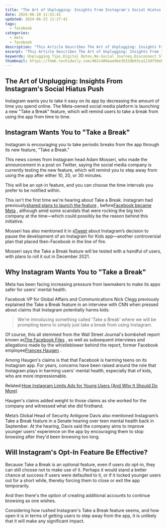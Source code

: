```yaml
---
title: "The Art of Unplugging: Insights From Instagram's Social Hiatus Push"
date: 2024-06-20 11:51:41
updated: 2024-06-23 11:27:41
tags:
  - facebook
categories:
  - meta
  - facebook
description: "This Article Describes The Art of Unplugging: Insights From Instagram's Social Hiatus Push"
excerpt: "This Article Describes The Art of Unplugging: Insights From Instagram's Social Hiatus Push"
keywords: Unplugging Tips,Digital Detox,No-Social Journey,Disconnect Strategy,Screen Break Insight,Offline Wisdom,Social Hiatus Guide
thumbnail: https://thmb.techidaily.com/482c489aae9be3633db03ca123df50eb46b4ca67b2d63a56b54a85ecacf2cf27.jpg
---
```


## The Art of Unplugging: Insights From Instagram's Social Hiatus Push

 Instagram wants you to take it easy on its app by decreasing the amount of time you spend online. The Meta-owned social media platform is launching a new "Take a Break" feature, which will remind users to take a break from using the app from time to time.

## Instagram Wants You to "Take a Break"

 Instagram is encouraging you to take periodic breaks from the app through its new feature, "Take a Break."

 This news comes from Instagram head Adam Mosseri, who made the announcement in a post on Twitter, saying the social media company is currently testing the new feature, which will remind you to step away from using the app after either 10, 20, or 30 minutes.

 This will be an opt-in feature, and you can choose the time intervals you prefer to be notified within.

 This isn't the first time we're hearing about Take a Break. Instagram had previously[shared plans to launch the feature](https://www.makeuseof.com/facebook-teenagers-take-break-from-instagram/) , before[Facebook became Meta](https://www.makeuseof.com/facebook-announced-meta-its-new-brand/) , although amid some scandals that were rocking the big tech company at the time—which could possibly be the reason behind this initiative.

 Mosseri has also mentioned it in a[Tweet](https://twitter.com/mosseri/status/1442461241289555977) about Instagram’s decision to pause the development of an Instagram for Kids app—another controversial plan that placed then-Facebook in the line of fire.

 Mosseri says the Take a Break feature will be tested with a handful of users, with plans to roll it out in December 2021.

## Why Instagram Wants You to "Take a Break"

 Meta has been facing increasing pressure from lawmakers to make its apps safer for users' mental health.

 Facebook VP for Global Affairs and Communications Nick Clegg previously explained the Take a Break feature in an interview with CNN when pressed about claims that Instagram potentially harms kids:

> We're introducing something called 'Take a Break' where we will be prompting teens to simply just take a break from using Instagram.

 Of course, this all stemmed from the Wall Street Journal's bombshell report known as[The Facebook Files](https://www.wsj.com/articles/the-facebook-files-11631713039) , as well as subsequent interviews and allegations made by the whistleblower behind the report, former Facebook employee[Frances Haugen](https://www.makeuseof.com/who-is-facebook-whistleblower-60-minutes-interview-claims/) .

 Among Haugen's claims is that that Facebook is harming teens on its Instagram app. For years, concerns have been raised around the role that Instagram plays in harming users' mental health, especially that of kids, who are more impressionable.

 Related:[How Instagram Limits Ads for Young Users (And Why It Should Do More)](https://www.makeuseof.com/how-instagram-limits-ads-for-young-users/)

 Haugen's claims added weight to those claims as she worked for the company and witnessed what she did firsthand.

 Meta’s Global Head of Security Antigone Davis also mentioned Instagram’s Take a Break feature in a Senate hearing over teen mental health back in September. At the hearing, Davis said the company aims to improve younger users' experience on the app by encouraging them to stop browsing after they'd been browsing too long.

## Will Instagram's Opt-In Feature Be Effective?

 Because Take a Break is an optional feature, even if users do opt-in, they can still choose not to make use of it. Perhaps it would stand a better chance at success if users were defaulted to it, or if it locked younger users out for a short while, thereby forcing them to close or exit the app temporarily.

 And then there's the option of creating additional accounts to continue browsing as one wishes.

 Considering how rushed Instagram's Take a Break feature seems, and how open it is in terms of getting users to step away from the app, it is unlikely that it will make any significant impact.


<ins class="adsbygoogle"
     style="display:block"
     data-ad-format="autorelaxed"
     data-ad-client="ca-pub-7571918770474297"
     data-ad-slot="1223367746"></ins>



<ins class="adsbygoogle"
     style="display:block"
     data-ad-client="ca-pub-7571918770474297"
     data-ad-slot="8358498916"
     data-ad-format="auto"
     data-full-width-responsive="true"></ins>
